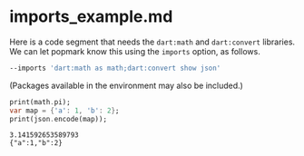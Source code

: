 # imports_example.md

Here is a code segment that needs the `dart:math` and `dart:convert` libraries. We can let popmark know this using the `imports` option, as follows.

```sh
--imports 'dart:math as math;dart:convert show json'
```

(Packages available in the environment may also be included.)

```dart
print(math.pi);
var map = {'a': 1, 'b': 2};
print(json.encode(map));
```

```popmark
3.141592653589793
{"a":1,"b":2}
```

